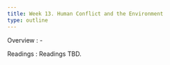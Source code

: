 ```yaml
---
title: Week 13. Human Conflict and the Environment
type: outline
---
```


Overview
: - 

Readings
:  Readings TBD.
